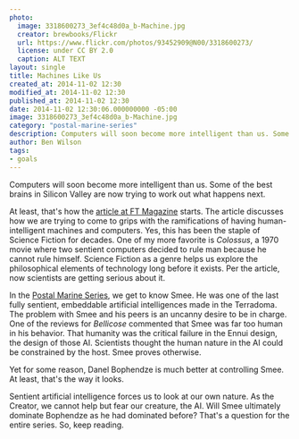 ```yaml
---
photo:
  image: 3318600273_3ef4c48d0a_b-Machine.jpg
  creator: brewbooks/Flickr
  url: https://www.flickr.com/photos/93452909@N00/3318600273/
  license: under CC BY 2.0
  caption: ALT TEXT
layout: single
title: Machines Like Us
created_at: 2014-11-02 12:30
modified_at: 2014-11-02 12:30
published_at: 2014-11-02 12:30
date: 2014-11-02 12:30:06.000000000 -05:00
image: 3318600273_3ef4c48d0a_b-Machine.jpg
category: "postal-marine-series"
description: Computers will soon become more intelligent than us. Some of the best brains in Silicon Valley are now trying to work out what happens next.
author: Ben Wilson
tags:
- goals
---
```

Computers will soon become more intelligent than us. Some of the best brains in Silicon Valley are now trying to work out what happens next.

<!-- more -->

At least, that's how the [article at FT Magazine](http://www.ft.com/cms/s/2/abc942cc-5fb3-11e4-8c27-00144feabdc0.html) starts. The article discusses how we are trying to come to grips with the ramifications of having human-intelligent machines and computers. Yes, this has been the staple of Science Fiction for decades. One of my more favorite is *Colossus*, a 1970 movie where two sentient computers decided to rule man because he cannot rule himself. Science Fiction as a genre helps us explore the philosophical elements of technology long before it exists. Per the article, now scientists are getting serious about it.

In the [Postal Marine Series](/books), we get to know Smee. He was one of the last fully sentient, embeddable artificial intelligences made in the Terradoma. The problem with Smee and his peers is an uncanny desire to be in charge. One of the reviews for *Bellicose* commented that Smee was far too human in his behavior. That humanity was the critical failure in the Ennui design, the design of those AI. Scientists thought the human nature in the AI could be constrained by the host. Smee proves otherwise.

Yet for some reason, Danel Bophendze is much better at controlling Smee. At least, that's the way it looks.

Sentient artificial intelligence forces us to look at our own nature. As the Creator, we cannot help but fear our creature, the AI. Will Smee ultimately dominate Bophendze as he had dominated before? That's a question for the entire series. So, keep reading.
